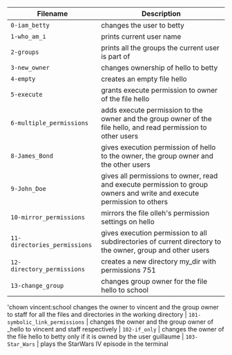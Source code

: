 | Filename | Description |
| --- | --- |
| `0-iam_betty` | changes the user to betty
| `1-who_am_i` | prints current user name
| `2-groups` | prints all the groups the current user is part of
| `3-new_owner` | changes ownership of hello to betty
| `4-empty` | creates an empty file hello
| `5-execute` | grants execute permission to owner of the file hello
| `6-multiple_permissions` | adds execute permission to the owner and the group owner of the file hello, and read permission to other users
| `8-James_Bond` | gives execution permission of hello to the owner, the group owner and the other users
| `9-John_Doe` | gives all permissions to owner, read and execute permission to group owners and write and execute permission to others
| `10-mirror_permissions` | mirrors the file olleh's permission settings on hello
| `11-directories_permissions` | gives execution permission to all subdirectories of current directory to the owner, group and other users
| `12-directory_permissions` | creates a new directory my_dir with permissions 751
| `13-change_group` | changes group owner for the file hello to school
'chown vincent:school  changes the owner to vincent and the group owner to staff for all the files and directories in the working directory
| `101-symbolic_link_permissions` | changes the owner and the group owner of _hello to vincent and staff respectively
| `102-if_only` | changes the owner of the file hello to betty only if it is owned by the user guillaume
| `103-Star_Wars` | plays the StarWars IV episode in the terminal
